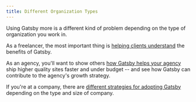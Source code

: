 ```yaml
---
title: Different Organization Types
---
```


Using Gatsby more is a different kind of problem depending on the type of organization you work in.

As a freelancer, the most important thing is [helping clients understand](/docs/winning-over-clients) the benefits of Gatsby.

As an agency, you'll want to show others [how Gatsby helps your agency](/docs/gatsby-for-agencies) ship higher quality sites faster and under budget -- and see how Gatsby can contribute to the agency's growth strategy.

If you're at a company, there are [different strategies for adopting Gatsby](/docs/gatsby-for-companies) depending on the type and size of company.

<GuideList slug={props.slug} />
